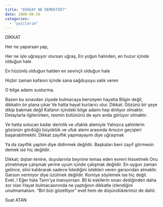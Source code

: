 ```yaml
---
title: "DİKKAT NE DEMEKTİR?"
date: 2008-08-26
categories: 
  - "yazilarim"
---
```


DİKKAT

Her ne yaparsan yap,

Her ne işle uğraşıyor olursan uğraş, En yoğun halinden, en huzur içinde olduğun hale

En hüzünlü olduğun halden en sevinçli olduğun hale

Hiçbir zaman kafanın içinde sana sağduyuyu salık veren

O bilge adamı susturma.

Bazen bu sınavdan ziyade bulmacaya benzeyen hayatta Bilgin değil, dikkatin ön plana çıkar Ve hatta hayat kurtarıcı olur. Dikkat: Gözünü bir şeye dikip bakmak değil Kafanın içindeki bilge adamı hep dinliyor olmaktır. Detaylarla ilgilenirken, resmin bütününü de aynı anda görüyor olmaktır.

Ve hatta solucan kadar derinlik ve ufaklık alemiyle Yalnızca şahinlerin gözünün gördüğü büyüklük ve ufuk alemi arasında Ansızın geçişleri başarabilmektir. Dikkat zayıflık yapmayayım diye uğraşmak

Ya da zayıflık yaptım diye didinmek değildir. Başkaları beni zayıf görmesin demek ise hiç değildir.

Dikkat; dıştan tenine, duyularınla beynine temas eden evreni hissetmek Onu yönetmeye çalışmak yerine uyum içinde çalışmak değildir. En uygun zaman gelince, elini kaldırarak sadece İstediğini istekleri veren garsondan almaktır. Garson vermiyor diye üzülmek değildir. Komiye söylemek ise hiç değil. Evet..! Eğer hala Tanrı'ya inanıyorsan. Bil ki eskilerin sınav dediğinden daha zor olan Hayat bulmacasınında ne yaptığının dikkatle izlendiğini unutmamalısın. “Biri bizi gözetliyor” evet hem de düşündüklerimiz de dahil.

Suat ATAN
